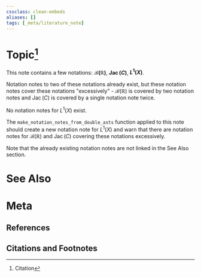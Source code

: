 ```yaml
---
cssclass: clean-embeds
aliases: []
tags: [_meta/literature_note]
---
```

# Topic[^1]

This note contains a few notations: **$\mathcal{B}(\mathbb{R})$**, **$\operatorname{Jac}(C)$**, **$L^1(X)$**.

Notation notes to two of these notations already exist, but these notation notes cover these notations "excessively" - $\mathcal{B}(\mathbb{R})$ is covered by two notation notes and $\operatorname{Jac}(C)$ is covered by a single notation note twice. 

No notation notes for $L^1(X)$ exist.

The `make_notation_notes_from_double_asts` function applied to this note should create a new notation note for $L^1(X)$ and warn that there are notation notes for $\mathcal{B}(\mathbb{R})$ and $\operatorname{Jac}(C)$ covering these notations excessively.

Note that the already existing notation notes are not linked in the See Also section.


# See Also

# Meta
## References

## Citations and Footnotes
[^1]: Citation